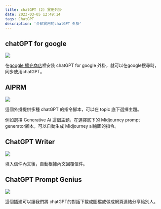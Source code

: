 ```yaml
---
title: chatGPT (2) 實用外掛
date: 2023-03-05 12:49:14
tags: ChatGPT
description: '介紹實用的chatGPT 外掛'
---
```


## chatGPT for google

![](https://cdn-images-1.medium.com/max/1100/1*EQKmu6Zr35OgVomOEBzwaA.png)

在[google 擴充商店](https://chrome.google.com/webstore/category/extensions)裡安裝 chatGPT for google 外掛，就可以在google搜尋時，同步使用chatGPT。


## AIPRM

![](https://cdn-images-1.medium.com/max/1100/1*3WnGo-dcumUDknPKqP-KHQ.png)

這個外掛提供多種 chatGPT 的指令腳本，可以在 topic 底下選擇主題。

例如選擇 Generative Ai 這個主題，在選擇底下的 Midjourney prompt generator腳本，可以自動生成 Midjourney ai繪圖的指令。

## ChatGPT Writer

![](https://cdn-images-1.medium.com/max/1100/1*lHN5MVVX9AW613IL27k4uQ.png)

填入信件內文後，自動根據內文回覆信件。

## ChatGPT Prompt Genius

![](https://cdn-images-1.medium.com/max/1100/1*lHN5MVVX9AW613IL27k4uQ.png)

這個插建可以讓我們將 chatGPT的對話下載成圖檔或做成網頁連結分享給別人。




